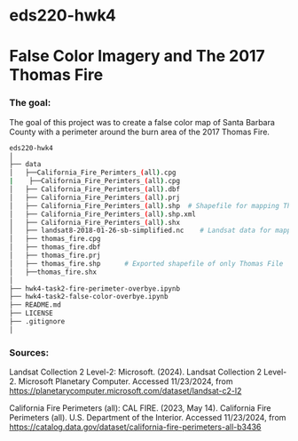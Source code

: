 # eds220-hwk4
# False Color Imagery and The 2017 Thomas Fire
### The goal:
The goal of this project was to create a false color map of Santa Barbara County with a perimeter around the burn area of the 2017 Thomas Fire.

```bash
eds220-hwk4
│
├── data                        
│   ├──California_Fire_Perimters_(all).cpg
|    ├──California_Fire_Perimters_(all).cpg
│   ├── California_Fire_Perimters_(all).dbf
│   ├── California_Fire_Perimters_(all).prj 
│   ├── California_Fire_Perimters_(all).shp  # Shapefile for mapping Thomas file
│   ├── California_Fire_Perimters_(all).shp.xml
│   ├── California_Fire_Perimters_(all).shx
│   ├── landsat8-2018-01-26-sb-simplified.nc    # Landsat data for mapping
│   ├── thomas_fire.cpg
│   ├── thomas_fire.dbf
│   ├── thomas_fire.prj
│   ├── thomas_fire.shp      # Exported shapefile of only Thomas File
│   ├──thomas_fire.shx
│
├── hwk4-task2-fire-perimeter-overbye.ipynb
├── hwk4-task2-false-color-overbye.ipynb        
├── README.md  
├── LICENSE                      
├── .gitignore  
│

```

### Sources:
Landsat Collection 2 Level-2: Microsoft. (2024). Landsat Collection 2 Level-2. Microsoft Planetary Computer. Accessed 11/23/2024, from https://planetarycomputer.microsoft.com/dataset/landsat-c2-l2

California Fire Perimeters (all): CAL FIRE. (2023, May 14). California Fire Perimeters (all). U.S. Department of the Interior. Accessed 11/23/2024, from https://catalog.data.gov/dataset/california-fire-perimeters-all-b3436
